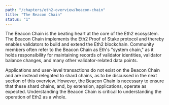 ```yaml
---
path: "/chapters/eth2-overview/beacon-chain"
title: "The Beacon Chain"
status: "1"
---
```


The Beacon Chain is the beating heart at the core of the Eth2 ecosystem. The Beacon Chain implements the Eth2 Proof of Stake protocol and thereby enables validators to build and extend the Eth2 blockchain. Community members often refer to the Beacon Chain as Eth's "system chain," as it holds responsibility for maintaining records of validator identities, validator balance changes, and many other validator-related data points.

Applications and user-level transactions do not exist on the Beacon Chain and are instead relegated to shard chains, as to be discussed in the next section of this overview. However, the Beacon Chain is necessary to ensure that these shard chains, and, by extension, applications, operate as expected. Understanding the Beacon Chain is critical to understanding the operation of Eth2 as a whole.